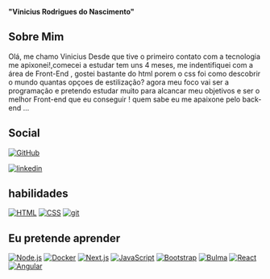 
**"Vinicius Rodrigues do Nascimento"**

## Sobre Mim
Olá, me chamo Vinicius 
 Desde que tive o primeiro contato com a tecnologia me apixonei!,comecei a estudar tem uns 4 meses, 
 me indentifiquei com a área de Front-End , gostei bastante do html porem o css foi como descobrir o mundo
 quantas opçoes de estilização? agora meu foco vai ser a programação e pretendo estudar muito para alcancar 
 meu objetivos e ser o melhor Front-end que eu conseguir ! quem sabe eu me apaixone pelo back-end ...

## Social
[![GitHub](https://img.shields.io/badge/GitHub-000?style=for-the-badge&logo=github&logoColor=fff)](https://github.com/dev-nscvinicius/)

[![linkedin](https://img.shields.io/badge/linkedin-000?style=for-the-badge&logo=linkedin&logoColor=30A3DC)](https://www.linkedin.com/in/vin%C3%ADcius-rodrigues-5894b6177/)

## habilidades
[![HTML](https://img.shields.io/badge/HTML-fff?style=for-the-badge&logo=html5&logoColor=E34F26)](#)
[![CSS](https://img.shields.io/badge/CSS-fff?style=for-the-badge&logo=css3&logoColor=1572B6)](#)
[![git](https://img.shields.io/badge/Git-fff?style=for-the-badge&logo=git&logoColor=00)](#)

## Eu pretende aprender 
[![Node.js](https://img.shields.io/badge/Node.js-fff?style=for-the-badge&logo=node.js&logoColor=339933)](#)
[![Docker](https://img.shields.io/badge/Docker-fff?style=for-the-badge&logo=docker&logoColor=2496ED)](#)
[![Next.js](https://img.shields.io/badge/Next.js-fff?style=for-the-badge&logo=next.js&logoColor=000)](#)
[![JavaScript](https://img.shields.io/badge/JavaScript-fff?style=for-the-badge&logo=javascript&logoColor=F7DF1E)](#)
[![Bootstrap](https://img.shields.io/badge/Bootstrap-fff?style=for-the-badge&logo=bootstrap&logoColor=563D7C)](#)
[![Bulma](https://img.shields.io/badge/Bulma-fff?style=for-the-badge&logo=bulma&logoColor=00D1B2)](#)
[![React](https://img.shields.io/badge/React-fff?style=for-the-badge&logo=react&logoColor=61DAFB)](#)
[![Angular](https://img.shields.io/badge/Angular-fff?style=for-the-badge&logo=angular&logoColor=DD0031)](#)




